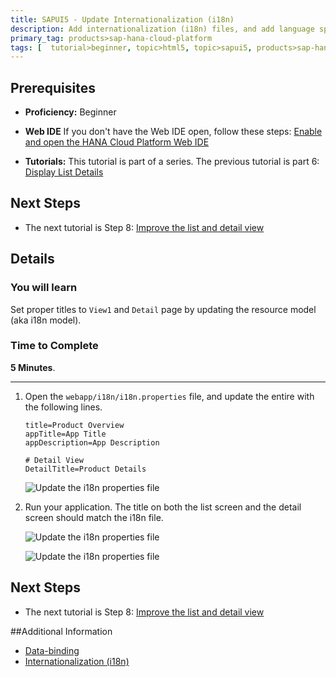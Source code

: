 ```yaml
---
title: SAPUI5 - Update Internationalization (i18n)
description: Add internationalization (i18n) files, and add language specific text
primary_tag: products>sap-hana-cloud-platform
tags: [  tutorial>beginner, topic>html5, topic>sapui5, products>sap-hana-cloud-platform ]
---
```

## Prerequisites  
 - **Proficiency:** Beginner 

 - **Web IDE** If you don't have the Web IDE open, follow these steps: [Enable and open the HANA Cloud Platform Web IDE](https://go.sap.com/developer/tutorials/sapui5-webide-open-webide.html)

 - **Tutorials:** This tutorial is part of a series.  The previous tutorial is part 6: [Display List Details](https://go.sap.com/developer/tutorials/sapui5-webide-display-list-details.html)

## Next Steps
 - The next tutorial is Step 8: [Improve the list and detail view](https://go.sap.com/developer/tutorials/sapui5-webide-upgrade-detail-view.html)

## Details
### You will learn  
Set proper titles to `View1` and `Detail` page by updating the resource model (aka i18n model).  

### Time to Complete
**5 Minutes**.

---

1.  Open the `webapp/i18n/i18n.properties` file, and update the entire with the following lines.

    ```
    title=Product Overview
    appTitle=App Title
    appDescription=App Description
    
    # Detail View
    DetailTitle=Product Details
    ```

	 ![Update the i18n properties file](1.png)

2.  Run your application.  The title on both the list screen and the detail screen should match the i18n file.

	 ![Update the i18n properties file](2a.png)

	 ![Update the i18n properties file](2b.png)



## Next Steps
 - The next tutorial is Step 8: [Improve the list and detail view](https://go.sap.com/developer/tutorials/sapui5-webide-upgrade-detail-view.html)

##Additional Information
- [Data-binding](http://help.sap.de/saphelp_uiaddon10/helpdata/en/91/f0f3cd6f4d1014b6dd926db0e91070/content.htm)
- [Internationalization (i18n)](http://help.sap.com/saphelp_hanaplatform/helpdata/en/b6/d1a9511f994b3a86e2f34a32e40a34/content.htm)

